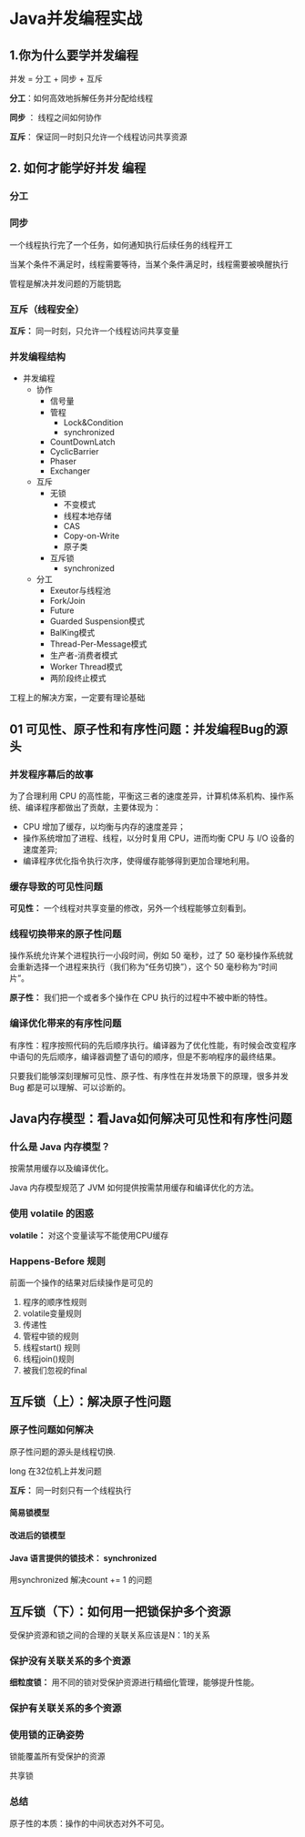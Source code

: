 # Java并发编程实战

## 1.你为什么要学并发编程
并发 = 分工 + 同步 + 互斥

**分工**：如何高效地拆解任务并分配给线程

**同步** ： 线程之间如何协作

**互斥**： 保证同一时刻只允许一个线程访问共享资源

## 2. 如何才能学好并发 编程

### 分工
### 同步
一个线程执行完了一个任务，如何通知执行后续任务的线程开工

当某个条件不满足时，线程需要等待，当某个条件满足时，线程需要被唤醒执行

管程是解决并发问题的万能钥匙

### 互斥（线程安全）
**互斥：** 同一时刻，只允许一个线程访问共享变量


### 并发编程结构

* 并发编程
  * 协作
    * 信号量
    * 管程 
      * Lock&Condition
      * synchronized
    * CountDownLatch
    * CyclicBarrier
    * Phaser
    * Exchanger
  * 互斥
    * 无锁
      * 不变模式
      * 线程本地存储
      * CAS
      * Copy-on-Write
      * 原子类
    * 互斥锁
      * synchronized
  * 分工
    * Exeutor与线程池
    * Fork/Join
    * Future
    * Guarded Suspension模式
    * BalKing模式
    * Thread-Per-Message模式
    * 生产者-消费者模式
    * Worker Thread模式
    * 两阶段终止模式

工程上的解决方案，一定要有理论基础

## 01 可见性、原子性和有序性问题：并发编程Bug的源头

### 并发程序幕后的故事

为了合理利用 CPU 的高性能，平衡这三者的速度差异，计算机体系机构、操作系统、编译程序都做出了贡献，主要体现为：
* CPU 增加了缓存，以均衡与内存的速度差异；
* 操作系统增加了进程、线程，以分时复用 CPU，进而均衡 CPU 与 I/O 设备的速度差异;
* 编译程序优化指令执行次序，使得缓存能够得到更加合理地利用。

### 缓存导致的可见性问题

**可见性：** 一个线程对共享变量的修改，另外一个线程能够立刻看到。

### 线程切换带来的原子性问题

操作系统允许某个进程执行一小段时间，例如 50 毫秒，过了 50 毫秒操作系统就会重新选择一个进程来执行（我们称为“任务切换”），这个 50 毫秒称为“时间片”。

**原子性：** 我们把一个或者多个操作在 CPU 执行的过程中不被中断的特性。

### 编译优化带来的有序性问题
有序性：程序按照代码的先后顺序执行。编译器为了优化性能，有时候会改变程序中语句的先后顺序，编译器调整了语句的顺序，但是不影响程序的最终结果。


只要我们能够深刻理解可见性、原子性、有序性在并发场景下的原理，很多并发 Bug 都是可以理解、可以诊断的。

##  Java内存模型：看Java如何解决可见性和有序性问题

### 什么是 Java 内存模型？

按需禁用缓存以及编译优化。

Java 内存模型规范了 JVM 如何提供按需禁用缓存和编译优化的方法。

### 使用 volatile 的困惑

**volatile：**  对这个变量读写不能使用CPU缓存

### Happens-Before 规则

前面一个操作的结果对后续操作是可见的

1. 程序的顺序性规则
2. volatile变量规则
3. 传递性
4. 管程中锁的规则
5. 线程start() 规则
6. 线程join()规则
7. 被我们忽视的final

## 互斥锁（上）：解决原子性问题

### 原子性问题如何解决

原子性问题的源头是线程切换.

long 在32位机上并发问题

**互斥：** 同一时刻只有一个线程执行

#### 简易锁模型

#### 改进后的锁模型

#### Java 语言提供的锁技术： synchronized

用synchronized 解决count += 1 的问题

## 互斥锁（下）：如何用一把锁保护多个资源

受保护资源和锁之间的合理的关联关系应该是N：1的关系


### 保护没有关联关系的多个资源

**细粒度锁：** 用不同的锁对受保护资源进行精细化管理，能够提升性能。

### 保护有关联关系的多个资源

### 使用锁的正确姿势

锁能覆盖所有受保护的资源

共享锁

### 总结

原子性的本质：操作的中间状态对外不可见。


